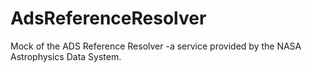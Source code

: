 # AdsReferenceResolver
Mock of the ADS Reference Resolver -a service provided by the NASA Astrophysics Data System.
